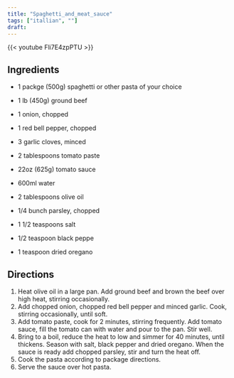 ```yaml
---
title: "Spaghetti_and_meat_sauce"
tags: ["itallian", ""]
draft:
---
```


{{< youtube Fli7E4zpPTU  >}}

## Ingredients

-   1 packge (500g) spaghetti or other pasta of your choice

-   1 lb (450g) ground beef

-   1 onion, chopped

-   1 red bell pepper, chopped

-   3 garlic cloves, minced

-   2 tablespoons tomato paste

-   22oz (625g) tomato sauce

-   600ml water

-   2 tablespoons olive oil

-   1/4 bunch parsley, chopped

-   1 1/2 teaspoons salt

-   1/2 teaspoon black peppe

-   1 teaspoon dried oregano 

## Directions

1. Heat olive oil in a large pan. Add ground beef and brown the beef over high heat, stirring occasionally.
2. Add chopped onion, chopped red bell pepper and minced garlic. Cook, stirring occasionally, until soft.
3. Add tomato paste, cook for 2 minutes, stirring frequently. Add tomato sauce, fill the tomato can with water and pour to the pan. Stir well.
4. Bring to a boil, reduce the heat to low and simmer for 40 minutes, until thickens. Season with salt, black pepper and dried oregano. When the sauce is ready add chopped parsley, stir and turn the heat off. 
5. Cook the pasta according to package directions.
6. Serve the sauce over hot pasta.